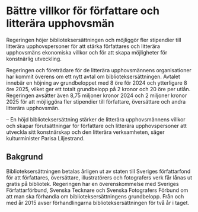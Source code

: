 # Bättre villkor för författare och litterära upphovsmän

Regeringen höjer biblioteksersättningen och möjliggör fler stipendier till litterära upphovspersoner för att stärka författares och litterära upphovsmäns ekonomiska villkor och för att skapa möjligheter för konstnärlig utveckling.

Regeringen och företrädare för de litterära upphovsmännens organisationer har kommit överens om ett nytt avtal om biblioteksersättningen. Avtalet innebär en höjning av grundbeloppet med 8 öre för 2024 och ytterligare 8 öre 2025, vilket ger ett totalt grundbelopp på 2 kronor och 20 öre per utlån. Regeringen avsätter även 8,75 miljoner kronor 2024 och 2 miljoner kronor 2025 för att möjliggöra fler stipendier till författare, översättare och andra litterära upphovsmän.

– En höjd biblioteksersättning stärker de litterära upphovsmännens villkor och skapar förutsättningar för författare och litterära upphovspersoner att utveckla sitt konstnärskap och den litterära verksamheten, säger kulturminister Parisa Liljestrand.

## Bakgrund

Biblioteksersättningen betalas årligen ut av staten till Sveriges författarfond för att författares, översättare, illustratörers och fotografers verk får lånas ut gratis på bibliotek. Regeringen har en överenskommelse med Sveriges Författarförbund, Svenska Tecknare och Svenska Fotografers Förbund om att man ska förhandla om biblioteksersättningens grundbelopp. Från och med år 2015 avser förhandlingarna biblioteksersättningen för två år i taget.
